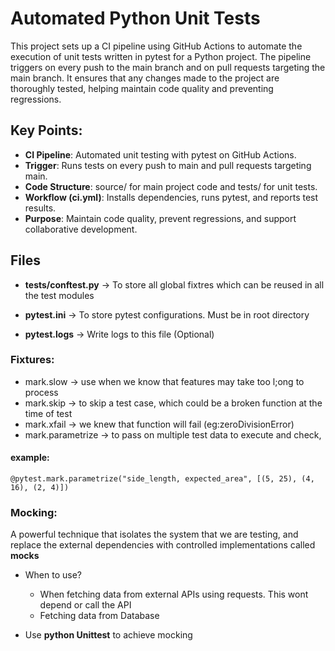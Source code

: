 # Automated Python Unit Tests

This project sets up a CI pipeline using GitHub Actions to automate the execution of unit tests written in pytest for a Python project. The pipeline triggers on every push to the main branch and on pull requests targeting the main branch. It ensures that any changes made to the project are thoroughly tested, helping maintain code quality and preventing regressions.

## Key Points:
- **CI Pipeline**: Automated unit testing with pytest on GitHub Actions.
- **Trigger**: Runs tests on every push to main and pull requests targeting main.
- **Code Structure**: source/ for main project code and tests/ for unit tests.
- **Workflow (ci.yml)**: Installs dependencies, runs pytest, and reports test results.
- **Purpose**: Maintain code quality, prevent regressions, and support collaborative development.

## Files

- **tests/conftest.py** -> To store all global fixtres which can be reused in all the test modules

- **pytest.ini** -> To store pytest configurations. Must be in root directory

- **pytest.logs** -> Write logs to this file (Optional)


### **Fixtures**:

- mark.slow -> use when we know that features may take too l;ong to process
- mark.skip -> to skip a test case, which could be a broken function at the time of test 
- mark.xfail -> we knew that function will fail (eg:zeroDivisionError)
- mark.parametrize -> to pass on multiple test data to execute and check, 

#### **example**:
```
@pytest.mark.parametrize("side_length, expected_area", [(5, 25), (4, 16), (2, 4)])
```

### **Mocking**:
A powerful technique that isolates the system that we are testing, and replace the external dependencies with controlled implementations called **mocks**

- When to use?
    - When fetching data from external APIs using requests. This wont depend or call the API
    - Fetching data from Database

- Use **python Unittest** to achieve mocking

